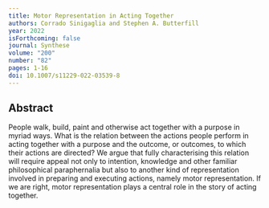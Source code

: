 ```yaml
---
title: Motor Representation in Acting Together
authors: Corrado Sinigaglia and Stephen A. Butterfill
year: 2022
isForthcoming: false
journal: Synthese
volume: "200"
number: "82"
pages: 1-16
doi: 10.1007/s11229-022-03539-8
---
```


## Abstract

People walk, build, paint and otherwise act together with a purpose in myriad ways. What is the relation between the actions people perform in acting together with a purpose and the outcome, or outcomes, to which their actions are directed? We argue that fully characterising this relation will require appeal not only to intention, knowledge and other familiar philosophical paraphernalia but also to another kind of representation involved in preparing and executing actions, namely motor representation. If we are right, motor representation plays a central role in the story of acting together.

